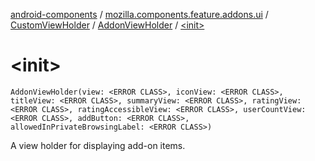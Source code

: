 [android-components](../../../index.md) / [mozilla.components.feature.addons.ui](../../index.md) / [CustomViewHolder](../index.md) / [AddonViewHolder](index.md) / [&lt;init&gt;](./-init-.md)

# &lt;init&gt;

`AddonViewHolder(view: <ERROR CLASS>, iconView: <ERROR CLASS>, titleView: <ERROR CLASS>, summaryView: <ERROR CLASS>, ratingView: <ERROR CLASS>, ratingAccessibleView: <ERROR CLASS>, userCountView: <ERROR CLASS>, addButton: <ERROR CLASS>, allowedInPrivateBrowsingLabel: <ERROR CLASS>)`

A view holder for displaying add-on items.

